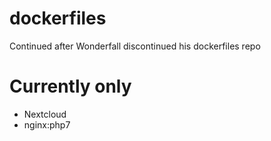 
# dockerfiles
Continued after Wonderfall discontinued his dockerfiles repo

# Currently only
- Nextcloud
- nginx:php7
